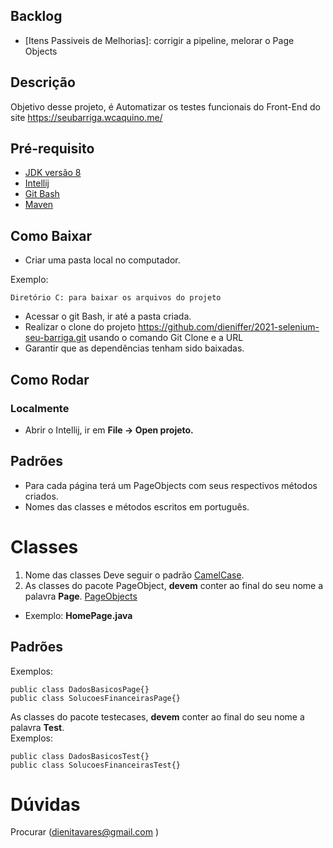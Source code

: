 
## Backlog
* [Itens Passiveis de Melhorias]: corrigir a pipeline, melorar o Page Objects


## Descrição
Objetivo desse projeto, é Automatizar os testes funcionais do Front-End do site https://seubarriga.wcaquino.me/

## Pré-requisito

- [JDK versão 8](https://www.oracle.com/technetwork/pt/java/javase/downloads/jdk8-downloads-2133151.html)
- [Intellij](https://www.jetbrains.com/idea/download/#section=windows)
- [Git Bash](https://git-scm.com/downloads)
- [Maven](https://maven.apache.org/download.cgi)

## Como Baixar
- Criar uma pasta local no computador.

Exemplo:
````
Diretório C: para baixar os arquivos do projeto
````
- Acessar o git Bash, ir até a pasta criada.
- Realizar o clone do projeto https://github.com/dieniffer/2021-selenium-seu-barriga.git usando o comando Git Clone e a URL
- Garantir que as dependências tenham sido baixadas.


## Como Rodar

### Localmente
- Abrir o Intellij, ir em **File -> Open projeto.**

## Padrões
- Para cada página terá um PageObjects com seus respectivos métodos criados.
- Nomes das classes e métodos escritos em português.

# Classes
1. Nome das classes Deve seguir o padrão [CamelCase](https://google.github.io/styleguide/javaguide.html#s5.2.2-class-names).
2. As classes do pacote PageObject, **devem** conter ao final do seu nome a palavra **Page**.
   [PageObjects](https://github.com/SeleniumHQ/selenium/wiki/PageObjects)

- Exemplo: **HomePage.java**

## Padrões
Exemplos:
````
public class DadosBasicosPage{}
public class SolucoesFinanceirasPage{}
```` 
As classes do pacote testecases, **devem** conter ao final do seu nome a palavra **Test**.  
Exemplos:
  ````
 public class DadosBasicosTest{}
 public class SolucoesFinanceirasTest{}
 ```` 

# Dúvidas
Procurar (dienitavares@gmail.com )
